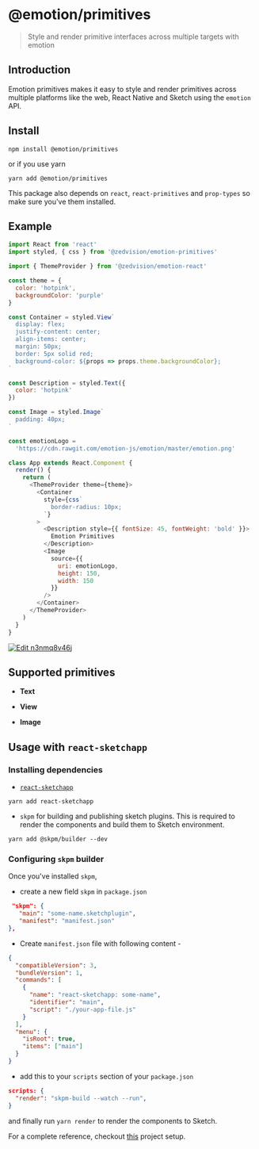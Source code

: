# @emotion/primitives

> Style and render primitive interfaces across multiple targets with emotion

## Introduction

Emotion primitives makes it easy to style and render primitives across multiple platforms like the web, React Native and Sketch using the `emotion` API.

## Install

```
npm install @emotion/primitives
```

or if you use yarn

```
yarn add @emotion/primitives
```

This package also depends on `react`, `react-primitives` and `prop-types` so make sure you've them installed.

## Example

```js
import React from 'react'
import styled, { css } from '@zedvision/emotion-primitives'

import { ThemeProvider } from '@zedvision/emotion-react'

const theme = {
  color: 'hotpink',
  backgroundColor: 'purple'
}

const Container = styled.View`
  display: flex;
  justify-content: center;
  align-items: center;
  margin: 50px;
  border: 5px solid red;
  background-color: ${props => props.theme.backgroundColor};
`

const Description = styled.Text({
  color: 'hotpink'
})

const Image = styled.Image`
  padding: 40px;
`

const emotionLogo =
  'https://cdn.rawgit.com/emotion-js/emotion/master/emotion.png'

class App extends React.Component {
  render() {
    return (
      <ThemeProvider theme={theme}>
        <Container
          style={css`
            border-radius: 10px;
          `}
        >
          <Description style={{ fontSize: 45, fontWeight: 'bold' }}>
            Emotion Primitives
          </Description>
          <Image
            source={{
              uri: emotionLogo,
              height: 150,
              width: 150
            }}
          />
        </Container>
      </ThemeProvider>
    )
  }
}
```

[![Edit n3nmq8v46j](https://codesandbox.io/static/img/play-codesandbox.svg)](https://codesandbox.io/s/n3nmq8v46j)

## Supported primitives

- **Text**

- **View**

- **Image**

## Usage with `react-sketchapp`

### Installing dependencies

- [`react-sketchapp`](https://github.com/airbnb/react-sketchapp)

```
yarn add react-sketchapp
```

- `skpm` for building and publishing sketch plugins. This is required to render the components and build them to Sketch environment.

```
yarn add @skpm/builder --dev
```

### Configuring `skpm` builder

Once you've installed `skpm`,

- create a new field `skpm` in `package.json`

```json
 "skpm": {
   "main": "some-name.sketchplugin",
   "manifest": "manifest.json"
},
```

- Create `manifest.json` file with following content -

```json
{
  "compatibleVersion": 3,
  "bundleVersion": 1,
  "commands": [
    {
      "name": "react-sketchapp: some-name",
      "identifier": "main",
      "script": "./your-app-file.js"
    }
  ],
  "menu": {
    "isRoot": true,
    "items": ["main"]
  }
}
```

- add this to your `scripts` section of your `package.json`

```json
scripts: {
  "render": "skpm-build --watch --run",
}
```

and finally run `yarn render` to render the components to Sketch.

For a complete reference, checkout [this](https://github.com/airbnb/react-sketchapp/blob/master/examples/emotion/src) project setup.
